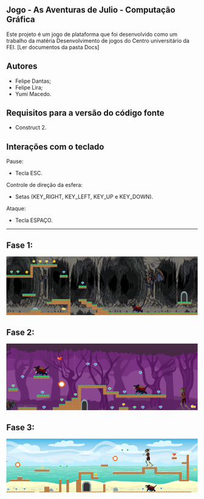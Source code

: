 Jogo - As Aventuras de Julio - Computação Gráfica
-----------------------------------------------------------------------

Este projeto é um jogo de plataforma que foi desenvolvido como um trabalho da matéria Desenvolvimento de jogos do Centro universitário da FEI. 
[Ler documentos da pasta Docs]

## Autores
* Felipe Dantas;
* Felipe Lira;
* Yumi Macedo.

## Requisitos para a versão do código fonte
* Construct 2.

## Interações com o teclado

Pause:
* Tecla ESC.

Controle de direção da esfera:
* Setas (KEY_RIGHT, KEY_LEFT, KEY_UP e KEY_DOWN).

Ataque:
* Tecla ESPAÇO.

-----------------------------------------------------------------------

## Fase 1:

![Chegada](https://github.com/felidan/Jogo-As-aventuras-de-Julio-construct-2/blob/master/Docs/1.png)

## Fase 2:

![O desafio](https://github.com/felidan/Jogo-As-aventuras-de-Julio-construct-2/blob/master/Docs/2.png)

## Fase 3:

![A volta para casa](https://github.com/felidan/Jogo-As-aventuras-de-Julio-construct-2/blob/master/Docs/3.png)
